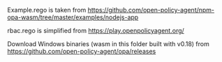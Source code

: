Example.rego is taken from https://github.com/open-policy-agent/npm-opa-wasm/tree/master/examples/nodejs-app

rbac.rego is simplified from https://play.openpolicyagent.org/

Download Windows binaries (wasm in this folder built with v0.18) from https://github.com/open-policy-agent/opa/releases